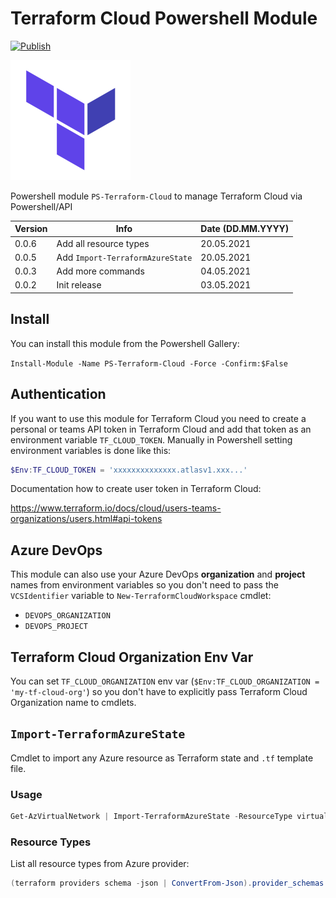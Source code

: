# Terraform Cloud Powershell Module

[![Publish](https://github.com/Satak/ps-terraform-cloud/actions/workflows/publish.yml/badge.svg)](https://github.com/Satak/ps-terraform-cloud/actions/workflows/publish.yml)

![Terraform logo](https://raw.githubusercontent.com/Satak/ps-terraform-cloud/master/icon/terraform-cloud-192.png 'Terraform logo')

Powershell module `PS-Terraform-Cloud` to manage Terraform Cloud via Powershell/API

| Version | Info                             | Date (DD.MM.YYYY) |
| ------- | -------------------------------- | ----------------- |
| 0.0.6   | Add all resource types           | 20.05.2021        |
| 0.0.5   | Add `Import-TerraformAzureState` | 20.05.2021        |
| 0.0.3   | Add more commands                | 04.05.2021        |
| 0.0.2   | Init release                     | 03.05.2021        |

## Install

You can install this module from the Powershell Gallery:

`Install-Module -Name PS-Terraform-Cloud -Force -Confirm:$False`

## Authentication

If you want to use this module for Terraform Cloud you need to create a personal or teams API token in Terraform Cloud and add that token as an environment variable `TF_CLOUD_TOKEN`. Manually in Powershell setting environment variables is done like this:

```powershell
$Env:TF_CLOUD_TOKEN = 'xxxxxxxxxxxxxx.atlasv1.xxx...'
```

Documentation how to create user token in Terraform Cloud:

<https://www.terraform.io/docs/cloud/users-teams-organizations/users.html#api-tokens>

## Azure DevOps

This module can also use your Azure DevOps **organization** and **project** names from environment variables so you don't need to pass the `VCSIdentifier` variable to `New-TerraformCloudWorkspace` cmdlet:

- `DEVOPS_ORGANIZATION`
- `DEVOPS_PROJECT`

## Terraform Cloud Organization Env Var

You can set `TF_CLOUD_ORGANIZATION` env var (`$Env:TF_CLOUD_ORGANIZATION = 'my-tf-cloud-org'`) so you don't have to explicitly pass Terraform Cloud Organization name to cmdlets.

## `Import-TerraformAzureState`

Cmdlet to import any Azure resource as Terraform state and `.tf` template file.

### Usage

```powershell
Get-AzVirtualNetwork | Import-TerraformAzureState -ResourceType virtual_network -RemoveState -Show
```

### Resource Types

List all resource types from Azure provider:

```powershell
(terraform providers schema -json | ConvertFrom-Json).provider_schemas.'registry.terraform.io/hashicorp/azurerm'.resource_schemas | gm -MemberType NoteProperty | select -ExpandProperty name | % {"'$_',"} | clip
```

